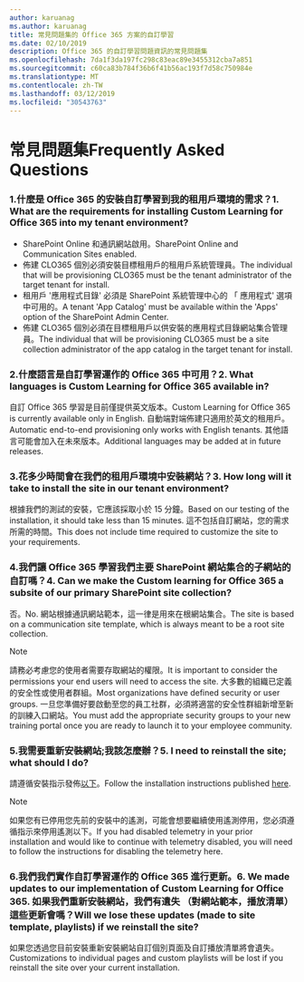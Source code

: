 ```yaml
---
author: karuanag
ms.author: karuanag
title: 常見問題集的 Office 365 方案的自訂學習
ms.date: 02/10/2019
description: Office 365 的自訂學習問題資訊的常見問題集
ms.openlocfilehash: 7da1f3da197fc298c83eac89e3455312cba7a851
ms.sourcegitcommit: c60ca83b784f36b6f41b56ac193f7d58c750984e
ms.translationtype: MT
ms.contentlocale: zh-TW
ms.lasthandoff: 03/12/2019
ms.locfileid: "30543763"
---
```

# <a name="frequently-asked-questions"></a><span data-ttu-id="35976-103">常見問題集</span><span class="sxs-lookup"><span data-stu-id="35976-103">Frequently Asked Questions</span></span>

### <a name="1-what-are-the-requirements-for-installing-custom-learning-for-office-365-into-my-tenant-environment"></a><span data-ttu-id="35976-104">1.什麼是 Office 365 的安裝自訂學習到我的租用戶環境的需求？</span><span class="sxs-lookup"><span data-stu-id="35976-104">1. What are the requirements for installing Custom Learning for Office 365 into my tenant environment?</span></span>

- <span data-ttu-id="35976-105">SharePoint Online 和通訊網站啟用。</span><span class="sxs-lookup"><span data-stu-id="35976-105">SharePoint Online and Communication Sites enabled.</span></span>
- <span data-ttu-id="35976-106">佈建 CLO365 個別必須安裝目標租用戶的租用戶系統管理員。</span><span class="sxs-lookup"><span data-stu-id="35976-106">The individual that will be provisioning CLO365 must be the tenant administrator of the target tenant for install.</span></span>
- <span data-ttu-id="35976-107">租用戶 '應用程式目錄' 必須是 SharePoint 系統管理中心的 「 應用程式' 選項中可用的。</span><span class="sxs-lookup"><span data-stu-id="35976-107">A tenant 'App Catalog' must be available within the 'Apps' option of the SharePoint Admin Center.</span></span>
- <span data-ttu-id="35976-108">佈建 CLO365 個別必須在目標租用戶以供安裝的應用程式目錄網站集合管理員。</span><span class="sxs-lookup"><span data-stu-id="35976-108">The individual that will be provisioning CLO365 must be a site collection administrator of the app catalog in the target tenant for install.</span></span>

### <a name="2-what-languages-is-custom-learning-for-office-365-available-in"></a><span data-ttu-id="35976-109">2.什麼語言是自訂學習運作的 Office 365 中可用？</span><span class="sxs-lookup"><span data-stu-id="35976-109">2. What languages is Custom Learning for Office 365 available in?</span></span>

<span data-ttu-id="35976-110">自訂 Office 365 學習是目前僅提供英文版本。</span><span class="sxs-lookup"><span data-stu-id="35976-110">Custom Learning for Office 365 is currently available only in English.</span></span> <span data-ttu-id="35976-111">自動端對端佈建只適用於英文的租用戶。</span><span class="sxs-lookup"><span data-stu-id="35976-111">Automatic end-to-end provisioning only works with English tenants.</span></span> <span data-ttu-id="35976-112">其他語言可能會加入在未來版本。</span><span class="sxs-lookup"><span data-stu-id="35976-112">Additional languages may be added at in future releases.</span></span>

### <a name="3-how-long-will-it-take-to-install-the-site-in-our-tenant-environment"></a><span data-ttu-id="35976-113">3.花多少時間會在我們的租用戶環境中安裝網站？</span><span class="sxs-lookup"><span data-stu-id="35976-113">3. How long will it take to install the site in our tenant environment?</span></span>

<span data-ttu-id="35976-114">根據我們的測試的安裝，它應該採取小於 15 分鐘。</span><span class="sxs-lookup"><span data-stu-id="35976-114">Based on our testing of the installation, it should take less than 15 minutes.</span></span> <span data-ttu-id="35976-115">這不包括自訂網站，您的需求所需的時間。</span><span class="sxs-lookup"><span data-stu-id="35976-115">This does not include time required to customize the site to your requirements.</span></span>

### <a name="4-can-we-make-the-custom-learning-for-office-365-a-subsite-of-our-primary-sharepoint-site-collection"></a><span data-ttu-id="35976-116">4.我們讓 Office 365 學習我們主要 SharePoint 網站集合的子網站的自訂嗎？</span><span class="sxs-lookup"><span data-stu-id="35976-116">4. Can we make the Custom learning for Office 365 a subsite of our primary SharePoint site collection?</span></span>

<span data-ttu-id="35976-117">否。</span><span class="sxs-lookup"><span data-stu-id="35976-117">No.</span></span> <span data-ttu-id="35976-118">網站根據通訊網站範本，這一律是用來在根網站集合。</span><span class="sxs-lookup"><span data-stu-id="35976-118">The site is based on a communication site template, which is always meant to be a root site collection.</span></span>

> [!NOTE]
> <span data-ttu-id="35976-119">請務必考慮您的使用者需要存取網站的權限。</span><span class="sxs-lookup"><span data-stu-id="35976-119">It is important to consider the permissions your end users will need to access the site.</span></span> <span data-ttu-id="35976-120">大多數的組織已定義的安全性或使用者群組。</span><span class="sxs-lookup"><span data-stu-id="35976-120">Most organizations have defined security or user groups.</span></span> <span data-ttu-id="35976-121">一旦您準備好要啟動至您的員工社群，必須將適當的安全性群組新增至新的訓練入口網站。</span><span class="sxs-lookup"><span data-stu-id="35976-121">You must add the appropriate security groups to your new training portal once you are ready to launch it to your employee community.</span></span>

### <a name="5-i-need-to-reinstall-the-site-what-should-i-do"></a><span data-ttu-id="35976-122">5.我需要重新安裝網站;我該怎麼辦？</span><span class="sxs-lookup"><span data-stu-id="35976-122">5. I need to reinstall the site; what should I do?</span></span>

<span data-ttu-id="35976-123">請遵循安裝指示發佈[以下](custom_provision.md)。</span><span class="sxs-lookup"><span data-stu-id="35976-123">Follow the installation instructions published [here](custom_provision.md).</span></span>

> [!NOTE]
> <span data-ttu-id="35976-124">如果您有已停用您先前的安裝中的遙測，可能會想要繼續使用遙測停用，您必須遵循指示來停用遙測以下。</span><span class="sxs-lookup"><span data-stu-id="35976-124">If you had disabled telemetry in your prior installation and would like to continue with telemetry disabled, you will need to follow the instructions for disabling the telemetry here.</span></span>

### <a name="6-we-made-updates-to-our-implementation-of-custom-learning-for-office-365-will-we-lose-these-updates-made-to-site-template-playlists-if-we-reinstall-the-site"></a><span data-ttu-id="35976-125">6.我們我們實作自訂學習運作的 Office 365 進行更新。</span><span class="sxs-lookup"><span data-stu-id="35976-125">6. We made updates to our implementation of Custom Learning for Office 365.</span></span> <span data-ttu-id="35976-126">如果我們重新安裝網站，我們有遺失 （對網站範本，播放清單） 這些更新會嗎？</span><span class="sxs-lookup"><span data-stu-id="35976-126">Will we lose these updates (made to site template, playlists) if we reinstall the site?</span></span>

<span data-ttu-id="35976-127">如果您透過您目前安裝重新安裝網站自訂個別頁面及自訂播放清單將會遺失。</span><span class="sxs-lookup"><span data-stu-id="35976-127">Customizations to individual pages and custom playlists will be lost if you reinstall the site over your current installation.</span></span>  